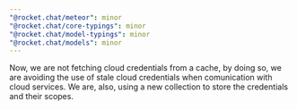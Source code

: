 ```yaml
---
"@rocket.chat/meteor": minor
"@rocket.chat/core-typings": minor
"@rocket.chat/model-typings": minor
"@rocket.chat/models": minor
---
```


Now, we are not fetching cloud credentials from a cache, by doing so, we are avoiding the use of stale cloud credentials when comunication with cloud services. We are, also, using a new collection to store the credentials and their scopes.